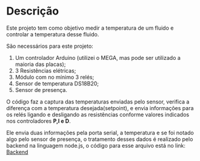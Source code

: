 <h1>Descrição</h1> 

Este projeto tem como objetivo medir a temperatura de um fluido e controlar a temperatura desse fluido.

São necessários para este projeto: 
<ol>
  <li>Um controlador Arduino (utilizei o MEGA, mas pode ser utilizado a maioria das placas);</li>
  <li>3 Resistências elétricas;</li>
  <li>Módulo com no mínimo 3 relés;</li>
  <li>Sensor de temperatura DS18B20;</li>
  <li>Sensor de presença.</li>
</ol>

O código faz a captura das temperaturas enviadas pelo sensor, verifica a diferença com a temperatura desejada(setpoint), e envia informações para os relés ligando e desligando as resistências conforme  valores indicados nos controladores **P,I e D**.

Ele envia duas informações pela porta serial, a temperatura e se foi notado algo pelo sensor de presença, o tratamento desses dados é realizado pelo backend na linguagem node.js, o código para esse arquivo está no link: [Backend](https://github.com/victorpgg/nodejs-mongo-serialport) 
  
  
